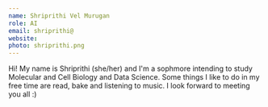 ```yaml
---
name: Shriprithi Vel Murugan
role: AI
email: shriprithi@
website: 
photo: shriprithi.png
---
```

Hi! My name is Shriprithi (she/her) and I'm a sophmore intending to study Molecular and Cell Biology and Data Science. Some things I like to do in my free time are read, bake and listening to music. I look forward to meeting you all :)
